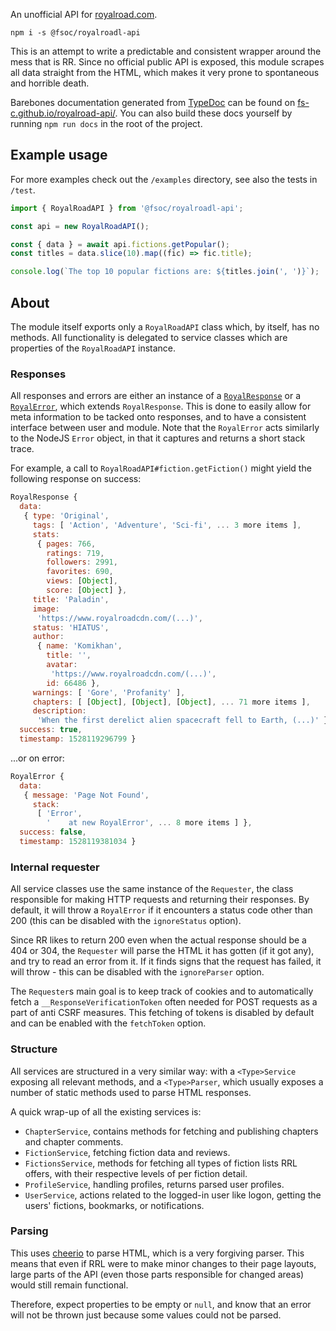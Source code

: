An unofficial API for [royalroad.com](https://royalroad.com).

```
npm i -s @fsoc/royalroadl-api
```

This is an attempt to write a predictable and consistent wrapper around the mess that is RR. Since no official public API is exposed, this module scrapes all data straight from the HTML, which makes it very prone to spontaneous and horrible death.

Barebones documentation generated from [TypeDoc](http://typedoc.org/) can be found on [fs-c.github.io/royalroad-api/](https://fs-c.github.io/royalroad-api/). You can also build these docs yourself by running `npm run docs` in the root of the project.

## Example usage

For more examples check out the `/examples` directory, see also the tests in `/test`.

```typescript
import { RoyalRoadAPI } from '@fsoc/royalroadl-api';

const api = new RoyalRoadAPI();

const { data } = await api.fictions.getPopular();
const titles = data.slice(10).map((fic) => fic.title);

console.log(`The top 10 popular fictions are: ${titles.join(', ')}`);
```

## About

The module itself exports only a `RoyalRoadAPI` class which, by itself, has no methods. All functionality is delegated to service classes which are properties of the `RoyalRoadAPI` instance.

### Responses

All responses and errors are either an instance of a [`RoyalResponse`](https://fsoc.gitlab.io/royalroadl-api/classes/royalresponse.html) or a [`RoyalError`](https://fsoc.gitlab.io/royalroadl-api/classes/royalerror.html), which extends `RoyalResponse`. This is done to easily allow for meta information to be tacked onto responses, and to have a consistent interface between user and module. Note that the `RoyalError` acts similarly to the NodeJS `Error` object, in that it captures and returns a short stack trace.

For example, a call to `RoyalRoadAPI#fiction.getFiction()` might yield the following response on success:

```javascript
RoyalResponse {
  data:
   { type: 'Original',
     tags: [ 'Action', 'Adventure', 'Sci-fi', ... 3 more items ],
     stats:
      { pages: 766,
        ratings: 719,
        followers: 2991,
        favorites: 690,
        views: [Object],
        score: [Object] },
     title: 'Paladin',
     image:
      'https://www.royalroadcdn.com/(...)',
     status: 'HIATUS',
     author:
      { name: 'Komikhan',
        title: '',
        avatar:
         'https://www.royalroadcdn.com/(...)',
        id: 66486 },
     warnings: [ 'Gore', 'Profanity' ],
     chapters: [ [Object], [Object], [Object], ... 71 more items ],
     description:
      'When the first derelict alien spacecraft fell to Earth, (...)' },
  success: true,
  timestamp: 1528119296799 }
```

...or on error:

```javascript
RoyalError {
  data:
   { message: 'Page Not Found',
     stack:
      [ 'Error',
        '    at new RoyalError', ... 8 more items ] },
  success: false,
  timestamp: 1528119381034 }
```

### Internal requester

All service classes use the same instance of the `Requester`, the class responsible for making HTTP requests and returning their responses. By default, it will throw a `RoyalError` if it encounters a status code other than 200 (this can be disabled with the `ignoreStatus` option).

Since RR likes to return 200 even when the actual response should be a 404 or 304, the `Requester` will parse the HTML it has gotten (if it got any), and try to read an error from it. If it finds signs that the request has failed, it will throw - this can be disabled with the `ignoreParser` option.

The `Requester`s main goal is to keep track of cookies and to automatically fetch a `__ResponseVerificationToken` often needed for POST requests as a part of anti CSRF measures. This fetching of tokens is disabled by default and can be enabled with the `fetchToken` option.

### Structure

All services are structured in a very similar way: with a `<Type>Service` exposing all relevant methods, and a `<Type>Parser`, which usually exposes a number of static methods used to parse HTML responses.

A quick wrap-up of all the existing services is:

-   `ChapterService`, contains methods for fetching and publishing chapters and chapter comments.
-   `FictionService`, fetching fiction data and reviews.
-   `FictionsService`, methods for fetching all types of fiction lists RRL offers, with their respective levels of per fiction detail.
-   `ProfileService`, handling profiles, returns parsed user profiles.
-   `UserService`, actions related to the logged-in user like logon, getting the users' fictions, bookmarks, or notifications.

### Parsing

This uses [cheerio](https://github.com/cheeriojs/cheerio) to parse HTML, which is a very forgiving parser. This means that even if RRL were to make minor changes to their page layouts, large parts of the API (even those parts responsible for changed areas) would still remain functional.

Therefore, expect properties to be empty or `null`, and know that an error will not be thrown just because some values could not be parsed.
